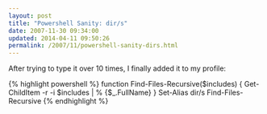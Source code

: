 ```yaml
---
layout: post
title: "Powershell Sanity: dir/s"
date: 2007-11-30 09:34:00
updated: 2014-04-11 09:50:26
permalink: /2007/11/powershell-sanity-dirs.html
---
```

After trying to type it over 10 times, I finally added it to my profile:

{% highlight powershell %}
function Find-Files-Recursive($includes) { 
    Get-ChildItem -r -i $includes | % {$_.FullName} 
}
Set-Alias dir/s Find-Files-Recursive
{% endhighlight %}